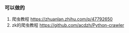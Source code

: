 ### 可以做的

1. 爬虫教程 https://zhuanlan.zhihu.com/p/47792650
2. zk的爬虫教程 https://github.com/acdzh/Python-crawler